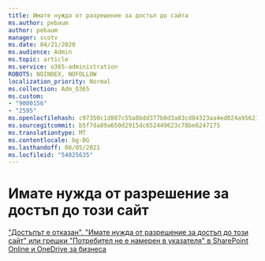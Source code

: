 ```yaml
---
title: Имате нужда от разрешение за достъп до сайта
ms.author: pebaum
author: pebaum
manager: scotv
ms.date: 04/21/2020
ms.audience: Admin
ms.topic: article
ms.service: o365-administration
ROBOTS: NOINDEX, NOFOLLOW
localization_priority: Normal
ms.collection: Adm_O365
ms.custom:
- "9000156"
- "2595"
ms.openlocfilehash: c97350c1d887c55a8bdd377b0d3a83cd84323aa4ed024a9562138bab7a5777e9
ms.sourcegitcommit: b5f7da89a650d2915dc652449623c78be6247175
ms.translationtype: MT
ms.contentlocale: bg-BG
ms.lasthandoff: 08/05/2021
ms.locfileid: "54025635"
---
```

# <a name="you-need-permission-to-access-this-site"></a>Имате нужда от разрешение за достъп до този сайт

["Достъпът е отказан", "Имате нужда от разрешение за достъп до този сайт" или грешки "Потребител не е намерен в указателя" в SharePoint Online и OneDrive за бизнеса](https://docs.microsoft.com/sharepoint/support/administration/access-denied-or-need-permission-error-sharepoint-online-or-onedrive-for-business)
